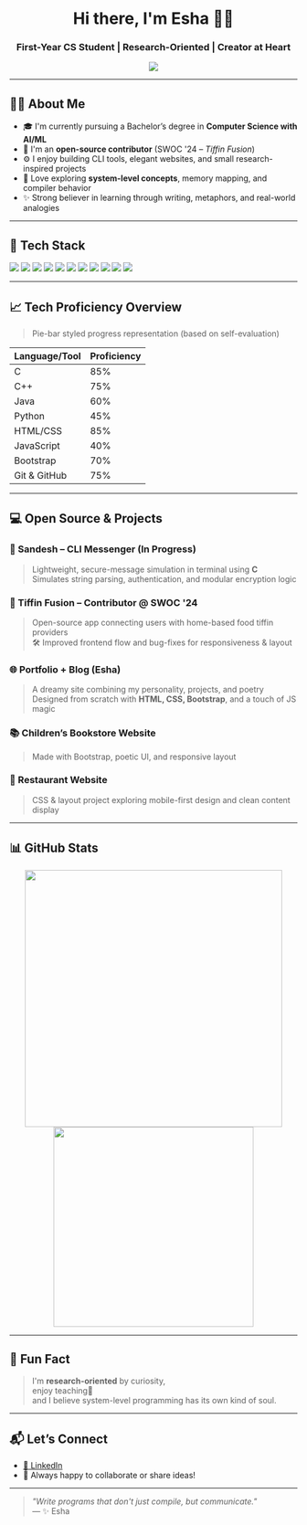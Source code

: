 <h1 align="center">Hi there, I'm Esha 👩‍💻</h1>
<h3 align="center">First-Year CS Student | Research-Oriented | Creator at Heart</h3>

<p align="center">
  <img src="https://readme-typing-svg.herokuapp.com?font=Fira+Code&weight=600&size=22&pause=1000&color=5D4BFF&center=true&vCenter=true&width=450&lines=Building+Sandesh+%E2%9C%A8;C+is+Powerful%2C+Not+Scary.;Web+%7C+CLI+%7C+Poetry+in+Code;" />
</p>

---

## 👩‍🏫 About Me

- 🎓 I'm currently pursuing a Bachelor’s degree in **Computer Science with AI/ML**
- 🔧 I'm an **open-source contributor** (SWOC '24 – *Tiffin Fusion*)
- ⚙️ I enjoy building CLI tools, elegant websites, and small research-inspired projects
- 🧠 Love exploring **system-level concepts**, memory mapping, and compiler behavior
- ✨ Strong believer in learning through writing, metaphors, and real-world analogies

---

## 🧰 Tech Stack

<p>
  <img src="https://img.shields.io/badge/C-00599C?style=for-the-badge&logo=c&logoColor=white"/>
  <img src="https://img.shields.io/badge/C++-00427E?style=for-the-badge&logo=c%2B%2B&logoColor=white"/>
  <img src="https://img.shields.io/badge/Java-ED8B00?style=for-the-badge&logo=java&logoColor=white"/>
  <img src="https://img.shields.io/badge/Python-3670A0?style=for-the-badge&logo=python&logoColor=white"/>
  <img src="https://img.shields.io/badge/HTML5-E34F26?style=for-the-badge&logo=html5&logoColor=white"/>
  <img src="https://img.shields.io/badge/CSS3-1572B6?style=for-the-badge&logo=css3&logoColor=white"/>
  <img src="https://img.shields.io/badge/Bootstrap-7B11F9?style=for-the-badge&logo=bootstrap&logoColor=white"/>
  <img src="https://img.shields.io/badge/JavaScript-F7DF1E?style=for-the-badge&logo=javascript&logoColor=black"/>
  <img src="https://img.shields.io/badge/Git-F05032?style=for-the-badge&logo=git&logoColor=white"/>
  <img src="https://img.shields.io/badge/GitHub-181717?style=for-the-badge&logo=github&logoColor=white"/>
  <img src="https://img.shields.io/badge/VSCode-007ACC?style=for-the-badge&logo=visual-studio-code&logoColor=white"/>
</p>

---

## 📈 Tech Proficiency Overview

> Pie-bar styled progress representation (based on self-evaluation)

| Language/Tool | Proficiency |
|---------------|-------------|
| C             | 85%         |
| C++           | 75%         | 
| Java          | 60%         | 
| Python        | 45%         | 
| HTML/CSS      | 85%         | 
| JavaScript    | 40%         | 
| Bootstrap     | 70%         | 
| Git & GitHub  | 75%         | 

---

## 💻 Open Source & Projects

### 📨 Sandesh – CLI Messenger (In Progress)
> Lightweight, secure-message simulation in terminal using **C**  
> Simulates string parsing, authentication, and modular encryption logic

### 🥗 Tiffin Fusion – Contributor @ SWOC '24  
> Open-source app connecting users with home-based food tiffin providers  
> 🛠 Improved frontend flow and bug-fixes for responsiveness & layout

### 🌐 Portfolio + Blog (Esha)
> A dreamy site combining my personality, projects, and poetry  
> Designed from scratch with **HTML, CSS, Bootstrap**, and a touch of JS magic

### 📚 Children’s Bookstore Website  
> Made with Bootstrap, poetic UI, and responsive layout

### 🍴 Restaurant Website  
> CSS & layout project exploring mobile-first design and clean content display

---

## 📊 GitHub Stats

<p align="center">
  <img src="https://github-readme-stats.vercel.app/api?username=esha-bajaj&show_icons=true&theme=radical&hide_border=true" width="450"/>
  <img src="https://github-readme-stats.vercel.app/api/top-langs/?username=esha-bajaj&layout=compact&theme=radical&hide_border=true" width="350"/>
</p>

---

## 📖 Fun Fact

> I'm **research-oriented** by curiosity,  
> enjoy teaching🌻  
> and I believe system-level programming has its own kind of soul.

---

## 📬 Let’s Connect

- [🔗 LinkedIn](https://linkedin.com/in/esha-bajaj)
- 📩 Always happy to collaborate or share ideas!

---

> _"Write programs that don't just compile, but communicate."_  
> — ✨ Esha
